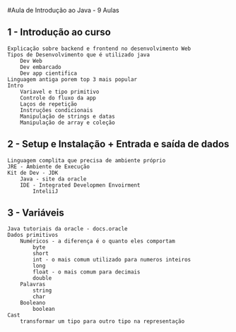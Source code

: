 #Aula de Introdução ao Java - 9 Aulas

## 1 - Introdução ao curso
    Explicação sobre backend e frontend no desenvolvimento Web
    Tipos de Desenvolvimento que é utilizado java
        Dev Web
        Dev embarcado
        Dev app cientifica
    Linguagem antiga porem top 3 mais popular
    Intro
        Variavel e tipo primitivo
        Controle do fluxo da app
        Laços de repetição
        Instruções condicionais
        Manipulação de strings e datas
        Manipulação de array e coleção

## 2 - Setup e Instalação + Entrada e saída de dados
    Linguagem complita que precisa de ambiente próprio
    JRE - Ambiente de Execução
    Kit de Dev - JDK
        Java - site da oracle
        IDE - Integrated Developmen Envoirment
            InteliiJ

## 3 - Variáveis
    Java tutoriais da oracle - docs.oracle
    Dados primitivos
        Numéricos - a diferença é o quanto eles comportam
            byte
            short
            int - o mais comum utilizado para numeros inteiros
            long
            float - o mais comum para decimais
            double
        Palavras
            string
            char
        Booleano
            boolean
    Cast 
        transformar um tipo para outro tipo na representação

